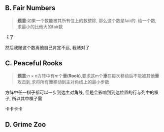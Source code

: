 ## B. Fair Numbers

>**题意**:如果一个数能被其所有位上的数整除, 那么这个数是fair的. 给一个数, 求最小的比他大的fair数

卡了

然后我赌这个数离他自己肯定不远, 我赌对了

## C. Peaceful Rooks

> **题意**:$n\times n$方阵中有$m$个**車(Rook)**,要求这m个**車**在每次移动后不能被其他**車**攻击到,求将所有**車**移动到主对角线上的最小步数

方阵中任一棋子都可以一步到达主对角线, 但是会影响到到达位置的行与列中的棋子, 所以其中棋子需

卡卡卡卡

## D. Grime Zoo

